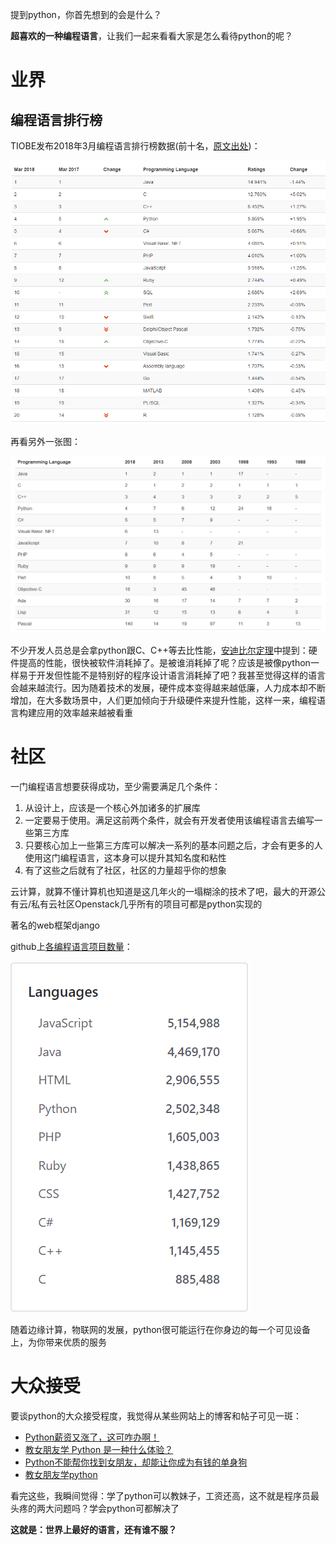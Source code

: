 提到python，你首先想到的会是什么？

**超喜欢的一种编程语言**，让我们一起来看看大家是怎么看待python的呢？

# 业界

## 编程语言排行榜

TIOBE发布2018年3月编程语言排行榜数据(前十名，[原文出处](https://www.tiobe.com/tiobe-index//))：

![tiobe 2018-03](pics/tiobe.PNG)

再看另外一张图：

![5 years tiobe list](pics/5years_list.PNG)

不少开发人员总是会拿python跟C、C++等去比性能，[安迪比尔定理](https://baike.baidu.com/item/%E5%AE%89%E8%BF%AA%E6%AF%94%E5%B0%94%E5%AE%9A%E7%90%86)中提到：硬件提高的性能，很快被软件消耗掉了。是被谁消耗掉了呢？应该是被像python一样易于开发但性能不是特别好的程序设计语言消耗掉了吧？我甚至觉得这样的语言会越来越流行。因为随着技术的发展，硬件成本变得越来越低廉，人力成本却不断增加，在大多数场景中，人们更加倾向于升级硬件来提升性能，这样一来，编程语言构建应用的效率越来越被看重

# 社区
一门编程语言想要获得成功，至少需要满足几个条件：
1. 从设计上，应该是一个核心外加诸多的扩展库
2. 一定要易于使用。满足这前两个条件，就会有开发者使用该编程语言去编写一些第三方库
3. 只要核心加上一些第三方库可以解决一系列的基本问题之后，才会有更多的人使用这门编程语言，这本身可以提升其知名度和粘性
3. 有了这些之后就有了社区，社区的力量超乎你的想象

云计算，就算不懂计算机也知道是这几年火的一塌糊涂的技术了吧，最大的开源公有云/私有云社区Openstack几乎所有的项目可都是python实现的

著名的web框架django

github上[各编程语言项目数量](https://github.com/search/advanced)：

![python projects](pics/python_projects.PNG)

随着边缘计算，物联网的发展，python很可能运行在你身边的每一个可见设备上，为你带来优质的服务

# 大众接受
要谈python的大众接受程度，我觉得从某些网站上的博客和帖子可见一斑：

* [Python薪资又涨了，这可咋办啊！](https://blog.csdn.net/qq_36510261/article/details/78676494)
* [教女朋友学 Python 是一种什么体验？](https://www.zhihu.com/question/56366837)
* [Python不能帮你找到女朋友，却能让你成为有钱的单身狗](https://blog.csdn.net/bf02jgtrs00xktcx/article/details/78852781)
* [教女朋友学python](https://blog.csdn.net/zxhm001/article/category/6556406)

看完这些，我瞬间觉得：学了python可以教妹子，工资还高，这不就是程序员最头疼的两大问题吗？学会python可都解决了

**这就是：世界上最好的语言，还有谁不服？**
